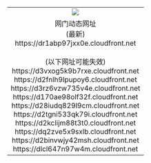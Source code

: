 ﻿<table>
  <tr></tr>
  <tr><td colspan=2 align=center><img src="https://dr1abp97jxx0e.cloudfront.net/Up/oGate.jpg" /></td></tr>
  <tr><td colspan=2 align=center>网门动态网址<br/>(最新)
<br>https://dr1abp97jxx0e.cloudfront.net
<br/><br/>(以下网址可能失效)
<br>https://d3vxog5k9b7rxe.cloudfront.net
<br>https://d2fnlh9lpupoy6.cloudfront.net
<br>https://d3rz6vzw735v4e.cloudfront.net
<br>https://d170ae98olf32f.cloudfront.net
<br>https://d28iudq829l9cm.cloudfront.net
<br>https://d2tgni533qk79i.cloudfront.net
<br>https://d2kclijm88t3t0.cloudfront.net
<br>https://dq2zve5x9sxlb.cloudfront.net
<br>https://d2binvwjy42msh.cloudfront.net
<br>https://dlcl647n97w4m.cloudfront.net
    </td>
  </tr>
</table>
